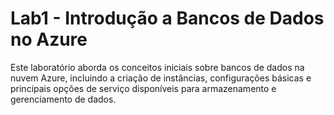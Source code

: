 # Lab1 - Introdução a Bancos de Dados no Azure

Este laboratório aborda os conceitos iniciais sobre bancos de dados na nuvem Azure, incluindo a criação de instâncias, configurações básicas e principais opções de serviço disponíveis para armazenamento e gerenciamento de dados.
